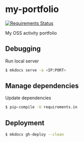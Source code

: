 # my-portfolio

[![Requirements Status](https://requires.io/github/raimon49/my-portfolio/requirements.svg?branch=master)](https://requires.io/github/raimon49/my-portfolio/requirements/?branch=master)

My OSS activity portfolio

## Debugging

Run local server

```sh
$ mkdocs serve -a <IP:PORT>
```

## Manage dependencies

Update dependencies

```sh
$ pip-compile -U requirements.in
```

## Deployment

```sh
$ mkdocs gh-deploy --clean
```
